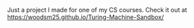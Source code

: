 Just a project I made for one of my CS courses. Check it out at https://woodsm25.github.io/Turing-Machine-Sandbox/
